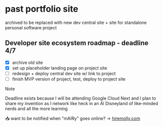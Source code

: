 # past portfolio site
archived to be replaced with new dev central site + site for standalone personal software project

## Developer site ecosystem roadmap - deadline 4/7
- [x] archive old site
- [x] set up placeholder landing page on project site
- [ ] redesign + deploy central dev site w/ link to project
- [ ] finish MVP version of project, test, deploy to project site

> [!NOTE]
> Deadline exists because I will be attending Google Cloud Next and I plan to share my invention as I network like heck in an AI Disneyland of like-minded nerds and all the more learning

📥 want to be notified when "mAIRy" goes online? -> [hiremolly.com](https://hiremolly.com)
